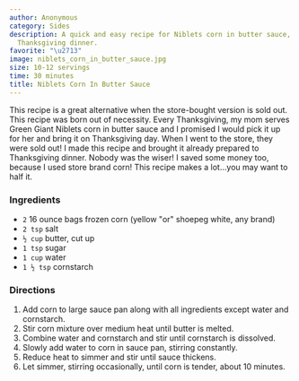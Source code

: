 ```yaml
---
author: Anonymous
category: Sides
description: A quick and easy recipe for Niblets corn in butter sauce, perfect for
  Thanksgiving dinner.
favorite: "\u2713"
image: niblets_corn_in_butter_sauce.jpg
size: 10-12 servings
time: 30 minutes
title: Niblets Corn In Butter Sauce
---
```


This recipe is a great alternative when the store-bought version is sold out. This recipe was born out of necessity. Every Thanksgiving, my mom serves Green Giant Niblets corn in butter sauce and I promised I would pick it up for her and bring it on Thanksgiving day. When I went to the store, they were sold out! I made this recipe and brought it already prepared to Thanksgiving dinner. Nobody was the wiser! I saved some money too, because I used store brand corn! This recipe makes a lot...you may want to half it.

### Ingredients

* `2` 16 ounce bags frozen corn (yellow "or" shoepeg white, any brand)
* `2 tsp` salt
* `½ cup` butter, cut up
* `1 tsp` sugar
* `1 cup` water
* `1 ½ tsp` cornstarch

### Directions

1. Add corn to large sauce pan along with all ingredients except water and cornstarch.
2. Stir corn mixture over medium heat until butter is melted.
3. Combine water and cornstarch and stir until cornstarch is dissolved.
4. Slowly add water to corn in sauce pan, stirring constantly.
5. Reduce heat to simmer and stir until sauce thickens.
6. Let simmer, stirring occasionally, until corn is tender, about 10 minutes.